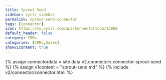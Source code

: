 ```yaml
---
title: Sprout Send
sidebar: cyclr_sidebar
permalink: sprout-send-connector
tags: [connector]
icon: https://my.cyclr.com/api/ConnectorIcon/12860
default_header: false
category: CRMs
categories: [CRMs,Sales]
showv1content: true
---
```

{% assign connectordata = site.data.v2.connectors.connector-sprout-send %}
{% assign v1content = "sprout-send.md" %}
{% include v2/connector/connector.html %}	